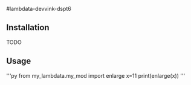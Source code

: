 #lambdata-devvink-dspt6

## Installation

TODO

## Usage

'''py
from my_lambdata.my_mod import enlarge
x=11
print(enlarge(x))
'''